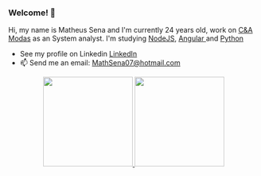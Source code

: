 ### Welcome! 👋

Hi, my name is Matheus Sena and I'm currently 24 years old, work on <a href="https://www.linkedin.com/company/c&a_brasil/mycompany/">C&A Modas</a> as an System analyst.
I'm studying <a href="https://nodejs.org/en/">NodeJS</a>, <a href="https://angular.io/"> Angular </a> and <a href="https://www.python.org/">Python</a>

- See my profile on Linkedin
[LinkedIn](www.linkedin.com/in/mathsena07)
- 📫 Send me an email: <a href="mailto:MathSena07@hotmail.com">MathSena07@hotmail.com</a>

<div align="center">
  <a href="https://github.com/Pleiterson">
  <img height="180em" src="https://github-readme-stats.vercel.app/api?username=MathSena&show_icons=true&theme=tokyonight&include_all_commits=true&count_private=true"/>
  <img height="180em" src="https://github-readme-stats.vercel.app/api/top-langs?username=MathSena&layout=compact&langs_count=15&theme=tokyonight" />
</div>

<!--
**MathSena/MathSena** is a ✨ _special_ ✨ repository because its `README.md` (this file) appears on your GitHub profile.
